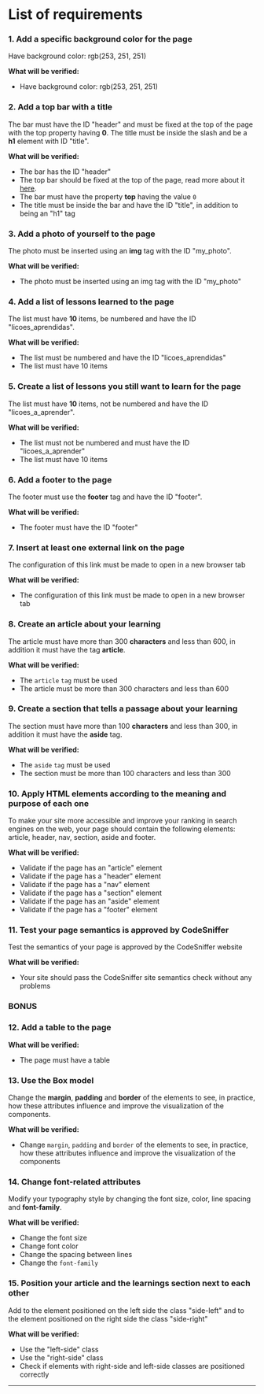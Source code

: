 # List of requirements

### 1. Add a specific background color for the page

Have background color: rgb(253, 251, 251)

**What will be verified:**

-   Have background color: rgb(253, 251, 251)

### 2. Add a top bar with a title

The bar must have the ID "header" and must be fixed at the top of the page with the top property having **0**. The title must be inside the slash and be a **h1** element with ID "title".

**What will be verified:**

-   The bar has the ID "header"
-   The top bar should be fixed at the top of the page, read more about it [here](https://www.w3schools.com/css/css_positioning.asp).
-   The bar must have the property **top** having the value `0`
-   The title must be inside the bar and have the ID "title", in addition to being an "h1" tag

### 3. Add a photo of yourself to the page

The photo must be inserted using an **img** tag with the ID "my_photo".

**What will be verified:**

-   The photo must be inserted using an img tag with the ID "my_photo"

### 4. Add a list of lessons learned to the page

The list must have **10** items, be numbered and have the ID "licoes_aprendidas".

**What will be verified:**

-   The list must be numbered and have the ID "licoes_aprendidas"
-   The list must have 10 items

### 5. Create a list of lessons you still want to learn for the page

The list must have **10** items, not be numbered and have the ID "licoes_a_aprender".

**What will be verified:**

-   The list must not be numbered and must have the ID "licoes_a_aprender"
-   The list must have 10 items

### 6. Add a footer to the page

The footer must use the **footer** tag and have the ID "footer".

**What will be verified:**

-   The footer must have the ID "footer"

### 7. Insert at least one external link on the page

The configuration of this link must be made to open in a new browser tab

**What will be verified:**

-   The configuration of this link must be made to open in a new browser tab

### 8. Create an article about your learning

The article must have more than 300 **characters** and less than 600, in addition it must have the tag **article**.

**What will be verified:**

-   The `article` `tag` must be used
-   The article must be more than 300 characters and less than 600

### 9. Create a section that tells a passage about your learning

The section must have more than 100 **characters** and less than 300, in addition it must have the **aside** tag.

**What will be verified:**

-   The `aside` `tag` must be used
-   The section must be more than 100 characters and less than 300

### 10. Apply HTML elements according to the meaning and purpose of each one

To make your site more accessible and improve your ranking in search engines on the web, your page should contain the following elements: article, header, nav, section, aside and footer.

**What will be verified:**

-   Validate if the page has an "article" element
-   Validate if the page has a "header" element
-   Validate if the page has a "nav" element
-   Validate if the page has a "section" element
-   Validate if the page has an "aside" element
-   Validate if the page has a "footer" element

### 11. Test your page semantics is approved by CodeSniffer

Test the semantics of your page is approved by the CodeSniffer website

**What will be verified:**

-   Your site should pass the CodeSniffer site semantics check without any problems

### BONUS

### 12. Add a table to the page

**What will be verified:**

-   The page must have a table

### 13. Use the Box model

Change the **margin**, **padding** and **border** of the elements to see, in practice, how these attributes influence and improve the visualization of the components.

**What will be verified:**

-   Change `margin`, `padding` and `border` of the elements to see, in practice, how these attributes influence and improve the visualization of the components

### 14. Change font-related attributes

Modify your typography style by changing the font size, color, line spacing and **font-family**.

**What will be verified:**

-   Change the font size
-   Change font color
-   Change the spacing between lines
-   Change the `font-family`

### 15. Position your article and the learnings section next to each other

Add to the element positioned on the left side the class "side-left" and to the element positioned on the right side the class "side-right"

**What will be verified:**

-   Use the "left-side" class
-   Use the "right-side" class
-   Check if elements with right-side and left-side classes are positioned correctly

---
